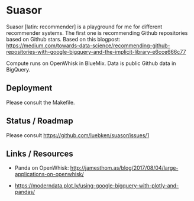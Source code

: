 # Suasor

Suasor [latin: recommender] is a playground for me for different recommender systems. The first one is recommending Github repositories based on Github stars. Based on this blogpost: https://medium.com/towards-data-science/recommending-github-repositories-with-google-bigquery-and-the-implicit-library-e6cce666c77

Compute runs on OpenWhisk in BlueMix. Data is public Github data in BigQuery.

## Deployment

Please consult the Makefile.

## Status / Roadmap

Please consult https://github.com/luebken/suasor/issues/1

## Links / Resources

* Panda on OpenWhisk: http://jamesthom.as/blog/2017/08/04/large-applications-on-openwhisk/

* https://moderndata.plot.ly/using-google-bigquery-with-plotly-and-pandas/

